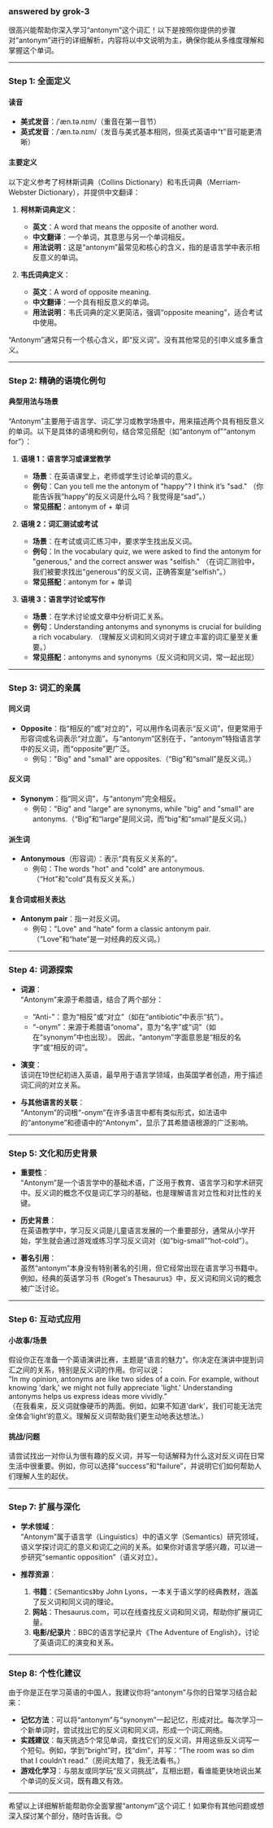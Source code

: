 ### answered by grok-3
很高兴能帮助你深入学习“antonym”这个词汇！以下是按照你提供的步骤对“antonym”进行的详细解析，内容将以中文说明为主，确保你能从多维度理解和掌握这个单词。

---

### Step 1: 全面定义

#### 读音
- **美式发音**：/ˈæn.tə.nɪm/（重音在第一音节）
- **英式发音**：/ˈæn.tə.nɪm/（发音与美式基本相同，但英式英语中“t”音可能更清晰）

#### 主要定义
以下定义参考了柯林斯词典（Collins Dictionary）和韦氏词典（Merriam-Webster Dictionary），并提供中文翻译：

1. **柯林斯词典定义**：
   - **英文**：A word that means the opposite of another word.
   - **中文翻译**：一个单词，其意思与另一个单词相反。
   - **用法说明**：这是“antonym”最常见和核心的含义，指的是语言学中表示相反意义的单词。

2. **韦氏词典定义**：
   - **英文**：A word of opposite meaning.
   - **中文翻译**：一个具有相反意义的单词。
   - **用法说明**：韦氏词典的定义更简洁，强调“opposite meaning”，适合考试中使用。

“Antonym”通常只有一个核心含义，即“反义词”。没有其他常见的引申义或多重含义。

---

### Step 2: 精确的语境化例句

#### 典型用法与场景
“Antonym”主要用于语言学、词汇学习或教学场景中，用来描述两个具有相反意义的单词。以下是具体的语境和例句，结合常见搭配（如“antonym of”“antonym for”）：

1. **语境 1：语言学习或课堂教学**
   - **场景**：在英语课堂上，老师或学生讨论单词的意义。
   - **例句**：Can you tell me the antonym of "happy"? I think it’s "sad."
     （你能告诉我“happy”的反义词是什么吗？我觉得是“sad”。）
   - **常见搭配**：antonym of + 单词

2. **语境 2：词汇测试或考试**
   - **场景**：在考试或词汇练习中，要求学生找出反义词。
   - **例句**：In the vocabulary quiz, we were asked to find the antonym for "generous," and the correct answer was "selfish."
     （在词汇测验中，我们被要求找出“generous”的反义词，正确答案是“selfish”。）
   - **常见搭配**：antonym for + 单词

3. **语境 3：语言学讨论或写作**
   - **场景**：在学术讨论或文章中分析词汇关系。
   - **例句**：Understanding antonyms and synonyms is crucial for building a rich vocabulary.
     （理解反义词和同义词对于建立丰富的词汇量至关重要。）
   - **常见搭配**：antonyms and synonyms（反义词和同义词，常一起出现）

---

### Step 3: 词汇的亲属

#### 同义词
- **Opposite**：指“相反的”或“对立的”，可以用作名词表示“反义词”，但更常用于形容词或名词表示“对立面”。与“antonym”区别在于，“antonym”特指语言学中的反义词，而“opposite”更广泛。
  - 例句："Big" and "small" are opposites.（“Big”和“small”是反义词。）

#### 反义词
- **Synonym**：指“同义词”，与“antonym”完全相反。
  - 例句："Big" and "large" are synonyms, while "big" and "small" are antonyms.（“Big”和“large”是同义词，而“big”和“small”是反义词。）

#### 派生词
- **Antonymous**（形容词）：表示“具有反义关系的”。
  - 例句：The words "hot" and "cold" are antonymous.（“Hot”和“cold”具有反义关系。）

#### 复合词或相关表达
- **Antonym pair**：指一对反义词。
  - 例句："Love" and "hate" form a classic antonym pair.（“Love”和“hate”是一对经典的反义词。）

---

### Step 4: 词源探索

- **词源**：  
  “Antonym”来源于希腊语，结合了两个部分：
  - “Anti-”：意为“相反”或“对立”（如在“antibiotic”中表示“抗”）。
  - “-onym”：来源于希腊语“onoma”，意为“名字”或“词”（如在“synonym”中也出现）。
  因此，“antonym”字面意思是“相反的名字”或“相反的词”。

- **演变**：  
  该词在19世纪初进入英语，最早用于语言学领域，由英国学者创造，用于描述词汇间的对立关系。

- **与其他语言的关联**：  
  “Antonym”的词根“-onym”在许多语言中都有类似形式，如法语中的“antonyme”和德语中的“Antonym”，显示了其希腊语根源的广泛影响。

---

### Step 5: 文化和历史背景

- **重要性**：  
  “Antonym”是一个语言学中的基础术语，广泛用于教育、语言学习和学术研究中。反义词的概念不仅是词汇学习的基础，也是理解语言对立性和对比性的关键。

- **历史背景**：  
  在英语教学中，学习反义词是儿童语言发展的一个重要部分，通常从小学开始，学生就会通过游戏或练习学习反义词对（如“big-small”“hot-cold”）。

- **著名引用**：  
  虽然“antonym”本身没有特别著名的引用，但它经常出现在语言学习书籍中。例如，经典的英语学习书《Roget's Thesaurus》中，反义词和同义词的概念被广泛讨论。

---

### Step 6: 互动式应用

#### 小故事/场景
假设你正在准备一个英语演讲比赛，主题是“语言的魅力”。你决定在演讲中提到词汇之间的关系，特别是反义词的作用。你可以说：  
“In my opinion, antonyms are like two sides of a coin. For example, without knowing 'dark,' we might not fully appreciate 'light.' Understanding antonyms helps us express ideas more vividly.”  
（在我看来，反义词就像硬币的两面。例如，如果不知道‘dark’，我们可能无法完全体会‘light’的意义。理解反义词帮助我们更生动地表达想法。）

#### 挑战/问题
请尝试找出一对你认为很有趣的反义词，并写一句话解释为什么这对反义词在日常生活中很重要。例如，你可以选择“success”和“failure”，并说明它们如何帮助人们理解人生的起伏。

---

### Step 7: 扩展与深化

- **学术领域**：  
  “Antonym”属于语言学（Linguistics）中的语义学（Semantics）研究领域，语义学探讨词汇的意义和词汇之间的关系。如果你对语言学感兴趣，可以进一步研究“semantic opposition”（语义对立）。

- **推荐资源**：  
  1. **书籍**：《Semantics》by John Lyons，一本关于语义学的经典教材，涵盖了反义词和同义词的理论。
  2. **网站**：Thesaurus.com，可以在线查找反义词和同义词，帮助你扩展词汇量。
  3. **电影/纪录片**：BBC的语言学纪录片《The Adventure of English》，讨论了英语词汇的演变和关系。

---

### Step 8: 个性化建议

由于你是正在学习英语的中国人，我建议你将“antonym”与你的日常学习结合起来：
- **记忆方法**：可以将“antonym”与“synonym”一起记忆，形成对比。每次学习一个新单词时，尝试找出它的反义词和同义词，形成一个词汇网络。
- **实践建议**：每天挑选5个常见单词，查找它们的反义词，并用这些反义词写一个短句。例如，学到“bright”时，找“dim”，并写：“The room was so dim that I couldn’t read.”（房间太暗了，我无法看书。）
- **游戏化学习**：与朋友或同学玩“反义词挑战”，互相出题，看谁能更快地说出某个单词的反义词，既有趣又有效。

---

希望以上详细解析能帮助你全面掌握“antonym”这个词汇！如果你有其他问题或想深入探讨某个部分，随时告诉我。😊